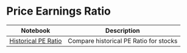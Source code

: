 # Price Earnings Ratio

| Notebook | Description |
|----------|-------------|
|[Historical PE Ratio](https://github.com/choo76/Price-Earnings-Ratio/blob/master/PE-Ratio-Analysis.ipynb)|Compare historical PE Ratio for stocks| 
